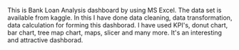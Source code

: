 This is Bank Loan Analysis dashboard by using MS Excel.
The data set is available from kaggle.
In this I have done data cleaning, data transformation, data calculation for forming this dashborad.
I have used KPI's, donut chart, bar chart, tree map chart, maps, slicer and many more. 
It's an interesting and attractive dashborad.
